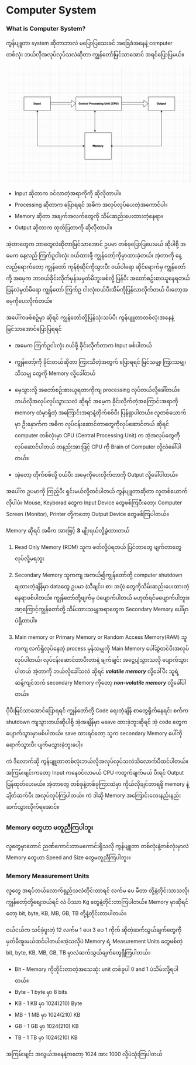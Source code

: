 # Computer System

### What is Computer System?

ကွန်ပျူတာ system ဆိုတာဘာလဲ မပြောပြသေးခင် အခြေခံအနေနဲ့ computer တစ်လုံး ဘယ်လိုအလုပ်လုပ်သလဲဆိုတာ ကျွန်တော်မြင်သာအောင် အရင်ပြောပြမယ်။

![How does a computer work](https://github.com/aungsannphyo/Data-Structure-And-Algorithms/blob/main/image/how-computer-work.png?raw=true)


- Input ဆိုတာက ၀င်လာတဲ့အရာကိုကို ဆိုလိုတာပါ။
- Processing ဆိုတာက ပြောရရင် အဓိက အလုပ်လုပ်ပေးတဲ့အကောင်ပါ။
- Memory ဆိုတာ အချက်အလက်တွေကို သိမ်းဆည်းပေးထားတဲ့နေရာ။
- Output ဆိုတာက ထုတ်ပြတာကို ဆိုလိုတာပါ။

အဲ့တာတွေက ဘာတွေလဲဆိုတာမြင်သာအောင် ဥပမာ တစ်ခုပြောပြပေးမယ် ဆိုပါစို့ အမေက နေ့လည် ကြက်ဥငါးလုံး ၀ယ်ထားဖို့ ကျွန်တော့်ကိုမှာထားခဲ့တယ်၊ အဲ့တာကို နေ့လည်ရောက်တော့ ကျွန်တော် ကုန်စုံဆိုင်ကိုသွားပီး ၀ယ်ပါရော ဆိုင်ရောက်မှ ကျွန်တော်ကို့ အမေ့က ဘာ၀ယ်ခိုင်းလိုက်မှန်းမမှတ်မိဘူးဖစ်လို့ ပြန်ပီး အတော်စဥ်းစားယူနေရတယ် ပြန်လဲမှတ်မိရော ကျွန်တော် ကြက်ဥ ငါးလုံး၀ယ်ပီးအိမ်ကိုပြန်လာလိုက်တယ် ပီးတော့အမေ့ကိုပေးလိုက်တယ်။

အပေါ်ကဖစ်စဥ်မှာ ဆိုရင် ကျွန်တော်တို့ပြန်သုံးသပ်ပီး ကွန်ပျူတာတစ်လုံးအနေနဲ့ မြင်သာအောင်ပြောပြရရင်

- အမေက ကြက်ဥငါးလုံး ၀ယ်ဖို့ ခိုင်းလိုက်တာက Input ဖစ်ပါတယ်
    
- ကျွန်တော့်ကို ခိုင်းတယ်ဆိုတာ ကြားသိတဲ့အတွက် ပြောရရင် မြင်သမျှ၊ ကြားသမျှ၊ သိသမျှ တွေကို Memory လို့ခေါ်တယ်

- မေ့သွားလို့ အတော်စဥ်းစားယူရတာကိုကျ processing လုပ်တယ်လို့ခေါ်တယ်။ ဘယ်လိုအလုပ်လုပ်သွားသလဲ ဆိုရင် အမေ့က ခိုင်းလိုက်တဲ့အကြောင်းအရာကို memory ထဲမှာရှိတဲ့ အကြောင်းအရာနဲ့တိုက်စစ်ပီး ပြန်ရှာပါတယ်။ လူတစ်ယောက်မှာ ဦးနှောက်က အဓိက လုပ်ငန်းဆောင်တာတွေကိုလုပ်ဆောင်တယ် ဆိုရင် computer တစ်လုံးမှာ CPU (Central Processing Unit) က အဲ့အလုပ်တွေကိုလုပ်ဆောင်ပါတယ် တနည်းအားဖြင့် CPU ကို Brain of Computer လို့လဲခေါ်ပါတယ်။
 
- အဲ့တော့ တိုက်စစ်လို့ ၀ယ်ပီး အမေ့ကိုပေးလိုက်တာကို Output လို့ခေါ်ပါတယ်။

အပေါ်က ဥပမာကို ကြည့်ပီး ရှင်းမယ်လို့ထင်ပါတယ် ကွန်ပျူတာဆိုတာ လူတစ်ယောက်လိုပါပဲ။ Mouse, Keyborad တွေက Input Device တွေဖစ်ကြပီးတော့၊ Computer Screen (Monitor), Printer တို့ကတော့ Output Device တွေဖစ်ကြပါတယ်။

Memory ဆိုရင် အဓိက အားဖြင့် **3** မျိုးရယ်လို့ခွဲထားတယ်

1. Read Only Memory (ROM)
   သူက ဖတ်လို့ပဲရတယ် ပြင်တာတွေ ဖျက်တာတွေလုပ်လို့မရဘူး 

2. Secondary Memory
    သူကကျ အကယ်၍ကျွန်တော်တို့ computer shutdown ချထားတဲ့ချိန်မှာ dataတွေ ဥပမာ (သီချင်း၊ စာ၊ အပုံ) တွေကိုသိမ်းဆည်းပေးထားတဲ့နေရာဖစ်ပါတယ်။ ကျွန်တော်တို့ဖျက်မှ ပဲပျောက်ပါတယ် မဟုတ်ရင်မပျောက်ပါဘူး။ အာ့ကြောင့်ကျွန်တော်တို့ သိမ်းထားသမျှအရာတွေက Secondary Memory ပေါ်မှာပဲရှိတာပါ။

3. Main memory or Primary Memory or Random Access Memory(RAM)
   သူကကျ လက်ရှိလုပ်နေတဲ့ process မှန်သမျှကို Main Memory ပေါ်ဆွဲတင်ပီးအလုပ်လုပ်ပါတယ်၊ လုပ်ငန်းဆောင်တာပီးတာနဲ့ ချက်ချင်း အငွေ့ပျံသွားသလို ပျောက်သွားပါတယ် အဲ့တာကို ဘယ်လိုခေါ်သလဲ ဆိုရင် ***volatile memory*** လို့ခေါ်ပီး
   သူရဲ့ဆန့်ကျင်ဘက် secondary Memory ကိုတော့ ***non-volatile memory*** လို့ခေါ်ပါတယ်။

ပိုပီးမြင်သာအောင်ပြောရရင် ကျွန်တော်တို့ Code ရေးတဲ့ချိန် စာတွေရိုက်နေရင်း စက်က shutdown ကျသွားတယ်ဆိုပါစို့ အဲ့အချိန်မှာ မsave ထားခဲ့ဘူးဆိုရင် အဲ့ code တွေကပျောက်သွားမှာဖစ်ပါတယ်။ save ထားရင်တော့ သူက secondary Memory ပေါ်ကိုရောက်သွားပီး ပျက်မသွားခဲ့ဘူးပေါ့။

ကဲ ဒီလောက်ဆို ကွန်ပျူတာတစ်လုံးဘယ်လိုအလုပ်လုပ်သလဲသိလောက်ပီထင်ပါတယ်။ အကြမ်းဖျင်းကတော့ Input ကနေ၀င်လာမယ် CPU ကတွက်ချက်မယ် ပီးရင် Output ပြန်ထုတ်ပေးမယ်။ အဲ့တာတွေ တစ်ခုနဲ့တစ်ခုကြားထဲမှာ ကိုယ်လိုချင်တာရဖို့ memory နဲ့ချိတ်ဆက်ပီး အလုပ်လုပ်ကြပါတယ်။ ကဲ ဒါဆို Memory အကြောင်းလေးနည်းနည်းဆက်သွားလိုက်ရအောင်။

### Memory တွေဟာ မတူညီကြပါဘူး

လူတွေမှာတောင် ညဏ်ကောင်းတာမကောင်းရှိသလို ကွန်ပျူတာ တစ်လုံးနဲ့တစ်လုံးမှာလဲ Memory တွေဟာ Speed and Size တွေမတူညီကြပါဘူး။

### Memory Measurement Units

လူတွေ အရပ်ဘယ်လောက်ရှည်သလဲတိုင်းတာရင် လက်မ ပေ မီတာ တို့နဲ့တိုင်းသာသလို၊ ကျွန်တော့်တို့စျေး၀ယ်ရင် လဲ ပိဿာ Kg တွေနဲ့တိုင်းတာကြပါတယ်။ Memory မှာဆိုရင်တော့ bit, byte, KB, MB, GB, TB တို့နဲ့တိုင်းတာပါတယ်။

ငယ်ငယ်က သင်ခဲ့ဖူးတဲ့ 12 လက်မ 1 ပေ၊ 3 ပေ 1 ကိုက် ဆိုတဲ့ဆက်သွယ်ချက်တွေကိုမှတ်မိအူးမယ်ထင်ပါတယ်။အဲ့သလိုပဲ Memory ရဲ့ Measurement Units တွေဖစ်တဲ့ bit, byte, KB, MB, GB, TB မှာလဲဆက်သွယ်ချက်တွေရှိကြပါတယ်။

- Bit - Memory ကိုတိုင်းတာတဲ့အသေဆုံး unit တစ်ခုပါ 0 and 1 ပဲသိမ်းလို့ရပါတယ်။
- Byte - 1 byte မှာ 8 bits 
- KB - 1 KB မှာ 1024(210) Byte
- MB - 1 MB မှာ 1024(210) KB
- GB - 1 GB မှာ 1024(210) KB
- TB - 1 TB မှာ 1024(210) KB

အကြမ်းဖျင်း အလွယ်အနေနဲ့ကတော့ 1024 အား 1000 လို့ပဲသုံးကြပါတယ်

